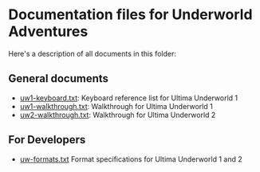 # Documentation files for Underworld Adventures

Here's a description of all documents in this folder:

## General documents

- [uw1-keyboard.txt](): Keyboard reference list for Ultima Underworld 1
- [uw1-walkthrough.txt](): Walkthrough for Ultima Underworld 1
- [uw2-walkthrough.txt](): Walkthrough for Ultima Underworld 2

## For Developers

- [uw-formats.txt]() Format specifications for Ultima Underworld 1 and 2
